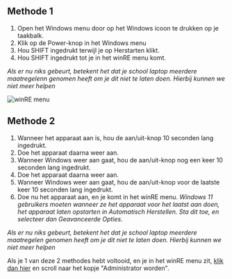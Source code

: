 ## Methode 1

1. Open het Windows menu door op het Windows icoon te drukken op je taakbalk.
2. Klik op de Power-knop in het Windows menu
3. Hou SHIFT ingedrukt terwijl je op Herstarten klikt.
4. Hou SHIFT ingedrukt tot je in het winRE menu komt.

*Als er nu niks gebeurt, betekent het dat je school laptop meerdere maatregelenn genomen heeft om je dit niet te laten doen. Hierbij kunnen we niet meer helpen*

![winRE menu](https://support.content.office.net/nl-nl/media/85d63652-68b6-9a70-60e4-c63825eaca59.png)

## Methode 2

1. Wanneer het apparaat aan is, hou de aan/uit-knop 10 seconden lang ingedrukt.
2. Doe het apparaat daarna weer aan.
3. Wanneer Windows weer aan gaat, hou de aan/uit-knop nog een keer 10 seconden lang ingedrukt.
4. Doe het apparaat daarna weer aan.
5. Wanneer Windows weer aan gaat, hou de aan/uit-knop voor de laatste keer 10 seconden lang ingedrukt.
6. Doe nu het apparaat aan, en je komt in het winRE menu.
*Windows 11 gebruikers moeten wanneer ze het apparaat voor het laatst aan doen, het apparaat laten opstarten in Automatisch Herstellen. Sta dit toe, en selecteer dan Geavanceerde Opties.*

*Als er nu niks gebeurt, betekent het dat je school laptop meerdere maatregelen genomen heeft om je dit niet te laten doen. Hierbij kunnen we niet meer helpen*

Als je 1 van deze 2 methodes hebt voltooid, en je in het winRE menu zit, [klik dan hier](START.md) en scroll naar het kopje "Administrator worden".
